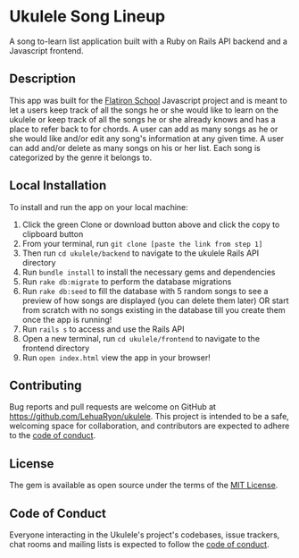# Ukulele Song Lineup
A song to-learn list application built with a Ruby on Rails API backend and a Javascript frontend.

## Description
This app was built for the [Flatiron School](https://flatironschool.com/) Javascript project and is meant to let a users keep track of all the songs he or she would like to learn on the ukulele or keep track of all the songs he or she already knows and has a place to refer back to for chords.  A user can add as many songs as he or she would like and/or edit any song's information at any given time. A user can add and/or delete as many songs on his or her list.  Each song is categorized by the genre it belongs to.   

## Local Installation
To install and run the app on your local machine:
1. Click the green Clone or download button above and click the copy to clipboard button
2. From your terminal, run `git clone [paste the link from step 1]`
3. Then run `cd ukulele/backend` to navigate to the ukulele Rails API directory
4. Run `bundle install` to install the necessary gems and dependencies
5. Run `rake db:migrate` to perform the database migrations
6. Run `rake db:seed` to fill the database with 5 random songs to see a preview of how songs are displayed (you can delete them later) OR start from scratch with no songs existing in the database till you create them once the app is running!  
7. Run `rails s` to access and use the Rails API
8. Open a new terminal, run `cd ukulele/frontend` to navigate to the frontend directory
9. Run `open index.html` view the app in your browser!

## Contributing

Bug reports and pull requests are welcome on GitHub at https://github.com/LehuaRyon/ukulele. This project is intended to be a safe, welcoming space for collaboration, and contributors are expected to adhere to the [code of conduct](https://github.com/LehuaRyon/ukulele/blob/main/CODE_OF_CONDUCT.md).

## License

The gem is available as open source under the terms of the [MIT License](https://github.com/LehuaRyon/ukulele/blob/main/LICENSE).

## Code of Conduct

Everyone interacting in the Ukulele's project's codebases, issue trackers, chat rooms and mailing lists is expected to follow the [code of conduct](https://github.com/LehuaRyon/ukulele/blob/main/CODE_OF_CONDUCT.md).
